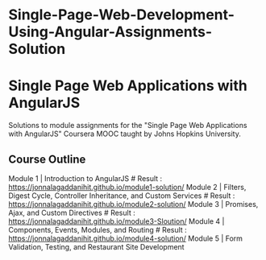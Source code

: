 # Single-Page-Web-Development-Using-Angular-Assignments-Solution

# Single Page Web Applications with AngularJS

Solutions to module assignments for the "Single Page Web Applications with AngularJS" Coursera MOOC taught by Johns Hopkins University.

## Course Outline

Module 1 | Introduction to AngularJS # Result : https://jonnalagaddanihit.github.io/module1-solution/
Module 2 | Filters, Digest Cycle, Controller Inheritance, and Custom Services # Result : https://jonnalagaddanihit.github.io/module2-solution/
Module 3 | Promises, Ajax, and Custom Directives # Result : https://jonnalagaddanihit.github.io/module3-Sloution/
Module 4 | Components, Events, Modules, and Routing # Result : https://jonnalagaddanihit.github.io/module4-solution/
Module 5 | Form Validation, Testing, and Restaurant Site Development 
